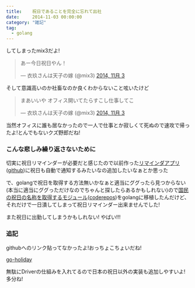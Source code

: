 ```yaml
---
title:    祝日であることを完全に忘れて出社
date:     2014-11-03 00:00:00
category: "雑記"
tag:
  - golang
---
```


してしまったmix3だよ!

<blockquote class="twitter-tweet" lang="ja"><p>あー今日祝日やん！</p>&mdash; 衣玖さんは天子の嫁 (@mix3) <a href="https://twitter.com/mix3/status/529066233010745344">2014, 11月 3</a></blockquote>
<script async src="//platform.twitter.com/widgets.js" charset="utf-8"></script>

そして意識高いのか社畜なのか良くわからないこと呟いたけど

<blockquote class="twitter-tweet" lang="ja"><p>まあいいや オフィス開いてたらすこし仕事してこ</p>&mdash; 衣玖さんは天子の嫁 (@mix3) <a href="https://twitter.com/mix3/status/529066997594611712">2014, 11月 3</a></blockquote>
<script async src="//platform.twitter.com/widgets.js" charset="utf-8"></script>

当然オフィスに誰も居なかったので一人で仕事とか寂しくて死ぬので速攻で帰ったよ!とんでもないクズ野郎だね!

### こんな悲しみ繰り返さないために

切実に祝日リマインダーが必要だと感じたので以前作った[リマインダアプリ](http://mix3.github.io/blog/2014/06/15/20140717_01/)([github](https://github.com/mix3/go-rocket-sample-app))に祝日も自動で通知するみたいなの追加したいなぁとか思った

で、golangで祝日を取得する方法無いかなぁと適当にググったら見つからない(本当に適当にググっただけなのでちゃんと探したらあるかもしれない)ので[国民の祝日の名称を取得するモジュール](http://d.hatena.ne.jp/fbis/20070616/1181993102)([coderepos](http://coderepos.org/share/browser/lang/perl/DateTime-Holiday-Japanese))をgolangに移植したんだけど、それだけで一日潰してしまって祝日リマインダー出来ませんでした!

また祝日に出勤してしまうかもしれない! やばい!!!

### 追記

githubへのリンク貼ってなかったよ!おっちょこちょいだね!

[go-holiday](https://github.com/mix3/go-holiday)

無駄にDriverの仕組みを入れてるので日本の祝日以外の実装も追加しやすいよ!多分ね!
